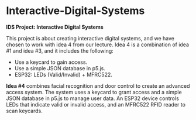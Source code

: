 # Interactive-Digital-Systems
**IDS Project: Interactive Digital Systems**

This project is about creating interactive digital systems, and we have chosen to work with idea 4 from our lecture. Idea 4 is a combination of idea #1 and idea #3, and it includes the following:

- Use a keycard to gain access.
- Use a simple JSON database in p5.js.
- ESP32: LEDs (Valid/Invalid) + MFRC522.

**Idea #4** combines facial recognition and door control to create an advanced access system. The system uses a keycard to grant access and a simple JSON database in p5.js to manage user data. An ESP32 device controls LEDs that indicate valid or invalid access, and an MFRC522 RFID reader to scan keycards.
